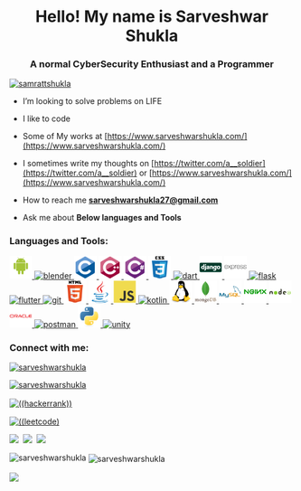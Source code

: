 
<h1 align="center">Hello!  My name is Sarveshwar Shukla</h1>  
<h3 align="center">A normal CyberSecurity Enthusiast and a Programmer</h3>  
  
  <!-- <br>  -->
<p align="left"> <a href="https://twitter.com/a__soldier" target="blank"><img src="https://img.shields.io/twitter/follow/a__soldier?logo=twitter&style=for-the-badge" alt="samrattshukla" /></a> </p>  
  

  
  
- I’m looking to solve problems on LIFE

- I like to code
  
- Some of My works at [https://www.sarveshwarshukla.com/](https://www.sarveshwarshukla.com/)  
  
  
- I sometimes write my thoughts on [https://twitter.com/a__soldier](https://twitter.com/a__soldier) or  [https://www.sarveshwarshukla.com/](https://www.sarveshwarshukla.com/)  
  
- How to reach me **sarveshwarshukla27@gmail.com**  
  
- Ask me about **Below languages and Tools**  
  


  

  
<h3 align="left">Languages and Tools:</h3>  
<p align="left"> <a href="https://developer.android.com" target="_blank" rel="noreferrer"> <img src="https://raw.githubusercontent.com/devicons/devicon/master/icons/android/android-original-wordmark.svg" alt="android" width="40" height="40"/> </a> <a href="https://www.blender.org/" target="_blank" rel="noreferrer"> <img src="https://download.blender.org/branding/community/blender_community_badge_white.svg" alt="blender" width="40" height="40"/> </a> <a href="https://www.cprogramming.com/" target="_blank" rel="noreferrer"> <img src="https://raw.githubusercontent.com/devicons/devicon/master/icons/c/c-original.svg" alt="c" width="40" height="40"/> </a> <a href="https://www.w3schools.com/cpp/" target="_blank" rel="noreferrer"> <img src="https://raw.githubusercontent.com/devicons/devicon/master/icons/cplusplus/cplusplus-original.svg" alt="cplusplus" width="40" height="40"/> </a> <a href="https://www.w3schools.com/cs/" target="_blank" rel="noreferrer"> <img src="https://raw.githubusercontent.com/devicons/devicon/master/icons/csharp/csharp-original.svg" alt="csharp" width="40" height="40"/> </a> <a href="https://www.w3schools.com/css/" target="_blank" rel="noreferrer"> <img src="https://raw.githubusercontent.com/devicons/devicon/master/icons/css3/css3-original-wordmark.svg" alt="css3" width="40" height="40"/> </a> <a href="https://dart.dev" target="_blank" rel="noreferrer"> <img src="https://www.vectorlogo.zone/logos/dartlang/dartlang-icon.svg" alt="dart" width="40" height="40"/> </a> <a href="https://www.djangoproject.com/" target="_blank" rel="noreferrer"> <img src="https://raw.githubusercontent.com/devicons/devicon/master/icons/django/django-original.svg" alt="django" width="40" height="40"/> </a> <a href="https://expressjs.com" target="_blank" rel="noreferrer"> <img src="https://raw.githubusercontent.com/devicons/devicon/master/icons/express/express-original-wordmark.svg" alt="express" width="40" height="40"/> </a> <a href="https://flask.palletsprojects.com/" target="_blank" rel="noreferrer"> <img src="https://www.vectorlogo.zone/logos/pocoo_flask/pocoo_flask-icon.svg" alt="flask" width="40" height="40"/> </a> <a href="https://flutter.dev" target="_blank" rel="noreferrer"> <img src="https://www.vectorlogo.zone/logos/flutterio/flutterio-icon.svg" alt="flutter" width="40" height="40"/> </a> <a href="https://git-scm.com/" target="_blank" rel="noreferrer"> <img src="https://www.vectorlogo.zone/logos/git-scm/git-scm-icon.svg" alt="git" width="40" height="40"/> </a> <a href="https://www.w3.org/html/" target="_blank" rel="noreferrer"> <img src="https://raw.githubusercontent.com/devicons/devicon/master/icons/html5/html5-original-wordmark.svg" alt="html5" width="40" height="40"/> </a> <a href="https://www.java.com" target="_blank" rel="noreferrer"> <img src="https://raw.githubusercontent.com/devicons/devicon/master/icons/java/java-original.svg" alt="java" width="40" height="40"/> </a> <a href="https://developer.mozilla.org/en-US/docs/Web/JavaScript" target="_blank" rel="noreferrer"> <img src="https://raw.githubusercontent.com/devicons/devicon/master/icons/javascript/javascript-original.svg" alt="javascript" width="40" height="40"/> </a> <a href="https://kotlinlang.org" target="_blank" rel="noreferrer"> <img src="https://www.vectorlogo.zone/logos/kotlinlang/kotlinlang-icon.svg" alt="kotlin" width="40" height="40"/> </a> <a href="https://www.linux.org/" target="_blank" rel="noreferrer"> <img src="https://raw.githubusercontent.com/devicons/devicon/master/icons/linux/linux-original.svg" alt="linux" width="40" height="40"/> </a> <a href="https://www.mongodb.com/" target="_blank" rel="noreferrer"> <img src="https://raw.githubusercontent.com/devicons/devicon/master/icons/mongodb/mongodb-original-wordmark.svg" alt="mongodb" width="40" height="40"/> </a> <a href="https://www.mysql.com/" target="_blank" rel="noreferrer"> <img src="https://raw.githubusercontent.com/devicons/devicon/master/icons/mysql/mysql-original-wordmark.svg" alt="mysql" width="40" height="40"/> </a> <a href="https://www.nginx.com" target="_blank" rel="noreferrer"> <img src="https://raw.githubusercontent.com/devicons/devicon/master/icons/nginx/nginx-original.svg" alt="nginx" width="40" height="40"/> </a> <a href="https://nodejs.org" target="_blank" rel="noreferrer"> <img src="https://raw.githubusercontent.com/devicons/devicon/master/icons/nodejs/nodejs-original-wordmark.svg" alt="nodejs" width="40" height="40"/> </a> <a href="https://www.oracle.com/" target="_blank" rel="noreferrer"> <img src="https://raw.githubusercontent.com/devicons/devicon/master/icons/oracle/oracle-original.svg" alt="oracle" width="40" height="40"/> </a> <a href="https://postman.com" target="_blank" rel="noreferrer"> <img src="https://www.vectorlogo.zone/logos/getpostman/getpostman-icon.svg" alt="postman" width="40" height="40"/> </a> <a href="https://www.python.org" target="_blank" rel="noreferrer"> <img src="https://raw.githubusercontent.com/devicons/devicon/master/icons/python/python-original.svg" alt="python" width="40" height="40"/> </a> <a href="https://unity.com/" target="_blank" rel="noreferrer"> <img src="https://www.vectorlogo.zone/logos/unity3d/unity3d-icon.svg" alt="unity" width="40" height="40"/> </a> </p>  


<!-- Connect with me -->
<h3 align="left">Connect with me:</h3>  
<p align="left">  

<a href = "https://twitter.com/a__soldier"> <img src = "https://img.shields.io/badge/Twitter-1DA1F2?style=for-the-badge&logo=twitter&logoColor=white" alt="sarveshwarshukla" /> </a>

<a href = "https://in.linkedin.com/in/sarveshwar-shukla"> <img src = "https://img.shields.io/badge/LinkedIn-0077B5?style=for-the-badge&logo=linkedin&logoColor=white" alt="sarveshwarshukla" /> </a>
 
<a href="https://www.hackerrank.com/SarveshwarShukla" target="blank"><img align="center" src="https://img.shields.io/badge/-Hackerrank-2EC866?style=for-the-badge&logo=HackerRank&logoColor=white" alt="((hackerrank))" /></a>  

<a href="https://www.leetcode.com/SarveshwarShukla" target="blank"><img align="center" src="https://img.shields.io/badge/LeetCode-000000?style=for-the-badge&logo=LeetCode&logoColor=#d16c06" alt="((leetcode)" /></a>  
  
  <img  src="https://img.shields.io/badge/html5%20-%23e34f26.svg?&style=for-the-badge&logo=html5&logoColor=white"  />&nbsp;&nbsp;<img  src="https://img.shields.io/badge/html5-%23E34F26.svg?style=for-the-badge&logo=html5&logoColor=white"  />&nbsp;&nbsp;<img  src="https://img.shields.io/badge/JavaScript-F7DF1E?style=for-the-badge&logo=javascript&logoColor=black"  />&nbsp;&nbsp;

<!-- Github stats -->
<p><img align="left" src="https://github-readme-stats.vercel.app/api/top-langs/?username=SarveshwarShukla&theme=blue-green&show_icons=true&locale=en&layout=compact" alt="sarveshwarshukla" /></p>  

<p>&nbsp;<img align="center" src="https://github-readme-stats.vercel.app/api?username=SarveshwarShukla&theme=blue-green" alt="sarveshwarshukla" /></p>  
  
<p><img align="center" src="https://github-readme-streak-stats.herokuapp.com/?user=SarveshwarShukla&theme=blue-green" /></p>